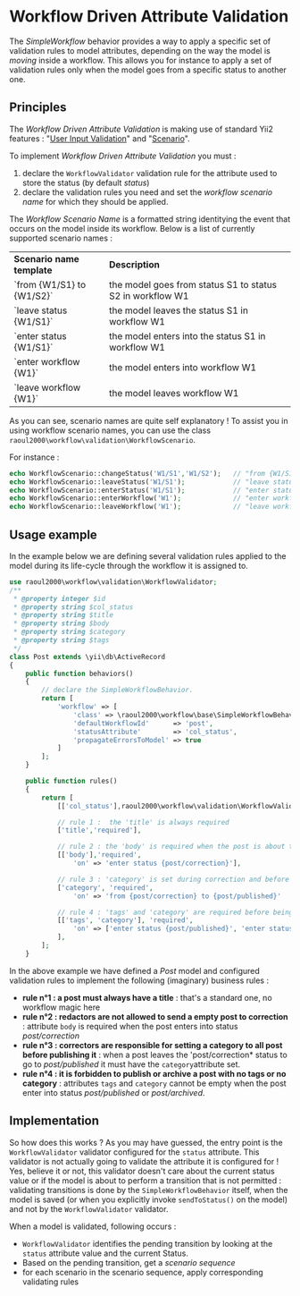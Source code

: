 # Workflow Driven Attribute Validation

The *SimpleWorkflow* behavior provides a way to apply a specific set of validation rules to model attributes, depending on the
way the model is *moving* inside a workflow. This allows you for instance to apply a set of validation rules only when the model
goes from a specific status to another one.

## Principles

The *Workflow Driven Attribute Validation* is making use of standard Yii2 features : "[User Input Validation](http://www.yiiframework.com/doc-2.0/guide-input-validation.html)"
and "[Scenario](http://www.yiiframework.com/doc-2.0/guide-structure-models.html#scenarios)".


To implement *Workflow Driven Attribute Validation* you must :

1. declare the `WorkflowValidator` validation rule for the attribute used to store the status (by default *status*)
2. declare the validation rules you need and set the *workflow scenario name* for which they should be applied.

The *Workflow Scenario Name* is a formatted string identitying the event that occurs on the model inside its workflow.
Below is a list of currently supported scenario names :

<table width="100%">
	<tr>
		<td><b>Scenario name template</b></td>
		<td><b>Description</b></td>
	</tr>
	<tr>
		<td>`from {W1/S1} to {W1/S2}`</td>
		<td>the model goes from status S1 to status S2 in workflow W1</td>
	</tr>
	<tr>
		<td>`leave status {W1/S1}`</td>
		<td>the model leaves the status S1 in workflow W1</td>
	</tr>
	<tr>
		<td>`enter status {W1/S1}`</td>
		<td>the model enters into the status S1 in workflow W1</td>
	</tr>
	<tr>
		<td>`enter workflow {W1}`</td>
		<td>the model enters into workflow W1</td>
	</tr>
	<tr>
		<td>`leave workflow {W1}`</td>
		<td>the model leaves workflow W1</td>
	</tr>
</table>

As you can see, scenario names are quite self explanatory ! To assist you in using workflow scenario names, you can use the class `raoul2000\workflow\validation\WorkflowScenario`.

For instance :

```php
echo WorkflowScenario::changeStatus('W1/S1','W1/S2'); 	// "from {W1/S1} to {W1/S2}"
echo WorkflowScenario::leaveStatus('W1/S1'); 			// "leave status {W1/S1}"
echo WorkflowScenario::enterStatus('W1/S1'); 			// "enter status {W1/S1}"
echo WorkflowScenario::enterWorkflow('W1'); 			// "enter workflow {W1}"
echo WorkflowScenario::leaveWorkflow('W1'); 			// "leave workflow {W1}"
```

## Usage example

In the example below we are defining several validation rules applied to the model during its life-cycle through the workflow
it is assigned to.

```php
use raoul2000\workflow\validation\WorkflowValidator;
/**
 * @property integer $id
 * @property string $col_status
 * @property string $title
 * @property string $body
 * @property string $category
 * @property string $tags
 */
class Post extends \yii\db\ActiveRecord
{
    public function behaviors()
    {
    	// declare the SimpleWorkflowBehavior.
        return [
        	'workflow' => [
        		'class' => \raoul2000\workflow\base\SimpleWorkflowBehavior::className(),
        		'defaultWorkflowId'      => 'post',
        		'statusAttribute'        => 'col_status',
        		'propagateErrorsToModel' => true
    	    ]
        ];
    }

    public function rules()
    {
        return [
        	[['col_status'],raoul2000\workflow\validation\WorkflowValidator::className()],

        	// rule 1 :  the 'title' is always required
        	['title','required'],

        	// rule 2 : the 'body' is required when the post is about to enter to 'post/correction'
        	[['body'],'required',
        		'on' => 'enter status {post/correction}'],

        	// rule 3 : 'category' is set during correction and before publication
        	['category', 'required',
        		'on' => 'from {post/correction} to {post/published}'

        	// rule 4 : 'tags' and 'category' are required before being published or archived.
        	[['tags', 'category'], 'required',
        		'on' => ['enter status {post/published}', 'enter status {post/archived}']
        	],        	
        ];
    }
```

In the above example we have defined a *Post* model and configured validation rules to implement the following (imaginary) business rules :

- **rule n°1 : a post must always have a title** : that's a standard one, no workflow magic here
- **rule n°2 : redactors are not allowed to send a empty post to correction** : attribute `body` is required when the post enters into status *post/correction*
- **rule n°3 : correctors are responsible for setting a category to all post before publishing it** : when a post leaves the 'post/correction* status to go to
*post/published* it must have the `category`attribute set.
- **rule n°4 : it is forbidden to publish or archive a post with no tags or no category** : attributes `tags` and `category` cannot be empty when the post
enter into status *post/published* or *post/archived*.



## Implementation

So how does this works ? As you may have guessed, the entry point is the `WorkflowValidator` validator configured for the `status` attribute.
This validator is not actually going to validate the attribute it is configured for ! Yes, believe it or not, this validator doesn't care about the current status value or if the model is about to perform a transition that is not permitted : validating transitions is done by the `SimpleWorkflowBehavior` itself, when the model is saved (or when you explicitly invoke `sendToStatus()` on the model) and not by the `WorkflowValidator` validator.

When a model is validated, following occurs :

- `WorkflowValidator` identifies the pending transition by looking at the `status` attribute value and the current Status.
- Based on the pending transition, get a *scenario sequence*
- for each scenario in the scenario sequence, apply corresponding validating rules
